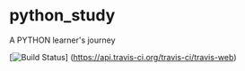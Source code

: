 # python_study

A PYTHON learner's journey

[![Build Status](https://api.travis-ci.org/repos/travis-ci/travis-web.svg?branches=python_study)]
(https://api.travis-ci.org/travis-ci/travis-web)
